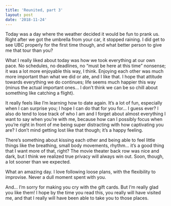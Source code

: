 ```yaml
---
title: 'Reunited, part 3'
layout: post
date: '2018-11-24'
---
```


Today was a day where the weather decided it would be fun to prank us. Right after we got the umbrella from your car, it stopped raining. I did get to see UBC properly for the first time though, and what better person to give me that tour than you? 

What I really liked about today was how we took everything at our own pace. No schedules, no deadlines, no “must be here at this time” nonsense; it was a lot more enjoyable this way, I think. Enjoying each other was much more important than what we did or ate, and I like that. I hope that attitude towards everything we do continues; life seems much happier this way (minus the actual important ones… I don’t think we can be so chill about something like catching a flight). 

It really feels like I’m learning how to date again. It’s a lot of fun, especially when I can surprise you; I hope I can do that for you for… I guess ever? I also do tend to lose track of who I am and I forget about almost everything I want to say when you’re with me, because how can I possibly focus when you’re right in front of me being super distracting with how captivating you are? I don’t mind getting lost like that though; it’s a happy feeling.

There’s something about kissing each other and being able to feel little things like the breathing, small body movements, rhythm… it’s a good thing that I want more of that, right? The movie theater back row was nice and dark, but I think we realized true privacy will always win out. Soon, though, a lot sooner than we expected. 

What an amazing day. I love following loose plans, with the flexibility to improvise. Never a dull moment spent with you.

And… I’m sorry for making you cry with the gift cards. But I’m really glad you like them! I hope by the time you read this, you really will have visited me, and that I really will have been able to take you to those places.
